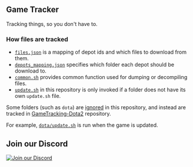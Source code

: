 ## Game Tracker

Tracking things, so you don't have to.

### How files are tracked

- [`files.json`](/files.json) is a mapping of depot ids and which files to download from them.
- [`depots_mapping.json`](/depots_mapping.json) specifies which folder each depot should be download to.
- [`common.sh`](/common.sh) provides common function used for dumping or decompiling files.
- [`update.sh`](/update.sh) in this repository is only invoked if a folder does not have its own `update.sh` file.

Some folders (such as `dota`) are [ignored](/.gitignore) in this repository, and instead are tracked in [GameTracking-Dota2](https://github.com/SteamDatabase/GameTracking-Dota2) repository.

For example, [`dota/update.sh`](https://github.com/SteamDatabase/GameTracking-Dota2/blob/master/update.sh) is run when the game is updated.

## Join our Discord

[![Join our Discord](https://discord.com/api/guilds/467730051622764565/embed.png?style=banner2)](https://steamdb.info/discord/)
